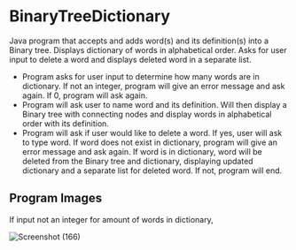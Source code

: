 # BinaryTreeDictionary
Java program that accepts and adds word(s) and its definition(s) into a Binary tree. Displays dictionary of words in alphabetical order. Asks for user input to delete a word and displays deleted word in a separate list.

- Program asks for user input to determine how many words are in dictionary. If not an integer, program will give an error message and ask again. If 0, program will ask again.
- Program will ask user to name word and its definition. Will then display a Binary tree with connecting nodes and display words in alphabetical order with its definition.
- Program will ask if user would like to delete a word. If yes, user will ask to type word. If word does not exist in dictionary, program will give an error message and ask again. If word is in dictionary, word will be deleted from the Binary tree and dictionary, displaying updated dictionary and a separate list for deleted word. If not, program will end.

## Program Images

If input not an integer for amount of words in dictionary, 

![Screenshot (166)](https://user-images.githubusercontent.com/79016565/138023745-0b8e0857-82ef-490d-b021-7997570c2e98.png)
